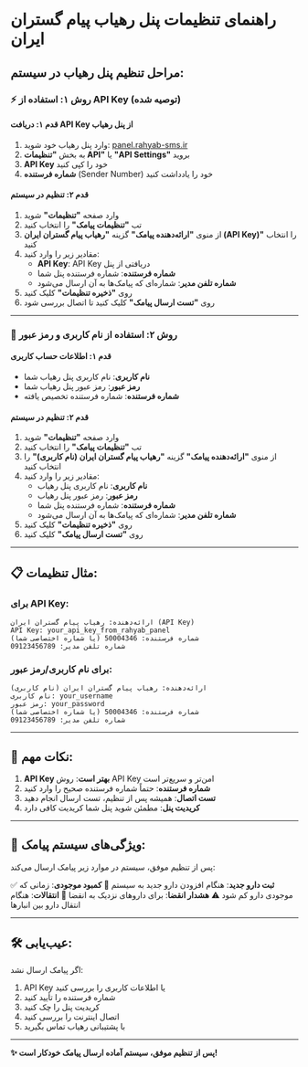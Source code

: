 # راهنمای تنظیمات پنل رهیاب پیام گستران ایران

## مراحل تنظیم پنل رهیاب در سیستم:

### ⚡ روش ۱: استفاده از API Key (توصیه شده)

#### قدم ۱: دریافت API Key از پنل رهیاب
1. وارد پنل رهیاب خود شوید: [panel.rahyab-sms.ir](https://panel.rahyab-sms.ir)
2. به بخش **"تنظیمات API"** یا **"API Settings"** بروید
3. **API Key** خود را کپی کنید
4. **شماره فرستنده** (Sender Number) خود را یادداشت کنید

#### قدم ۲: تنظیم در سیستم
1. وارد صفحه **"تنظیمات"** شوید
2. تب **"تنظیمات پیامک"** را انتخاب کنید
3. از منوی **"ارائه‌دهنده پیامک"** گزینه **"رهیاب پیام گستران ایران (API Key)"** را انتخاب کنید
4. مقادیر زیر را وارد کنید:
   - **API Key**: API Key دریافتی از پنل
   - **شماره فرستنده**: شماره فرستنده پنل شما
   - **شماره تلفن مدیر**: شماره‌ای که پیامک‌ها به آن ارسال می‌شود
5. روی **"ذخیره تنظیمات"** کلیک کنید
6. روی **"تست ارسال پیامک"** کلیک کنید تا اتصال بررسی شود

---

### 🔐 روش ۲: استفاده از نام کاربری و رمز عبور

#### قدم ۱: اطلاعات حساب کاربری
- **نام کاربری**: نام کاربری پنل رهیاب شما
- **رمز عبور**: رمز عبور پنل رهیاب شما
- **شماره فرستنده**: شماره فرستنده تخصیص یافته

#### قدم ۲: تنظیم در سیستم
1. وارد صفحه **"تنظیمات"** شوید
2. تب **"تنظیمات پیامک"** را انتخاب کنید
3. از منوی **"ارائه‌دهنده پیامک"** گزینه **"رهیاب پیام گستران ایران (نام کاربری)"** را انتخاب کنید
4. مقادیر زیر را وارد کنید:
   - **نام کاربری**: نام کاربری پنل رهیاب
   - **رمز عبور**: رمز عبور پنل رهیاب
   - **شماره فرستنده**: شماره فرستنده پنل شما
   - **شماره تلفن مدیر**: شماره‌ای که پیامک‌ها به آن ارسال می‌شود
5. روی **"ذخیره تنظیمات"** کلیک کنید
6. روی **"تست ارسال پیامک"** کلیک کنید

---

## 📋 مثال تنظیمات:

### برای API Key:
```
ارائه‌دهنده: رهیاب پیام گستران ایران (API Key)
API Key: your_api_key_from_rahyab_panel
شماره فرستنده: 50004346 (یا شماره اختصاصی شما)
شماره تلفن مدیر: 09123456789
```

### برای نام کاربری/رمز عبور:
```
ارائه‌دهنده: رهیاب پیام گستران ایران (نام کاربری)
نام کاربری: your_username
رمز عبور: your_password
شماره فرستنده: 50004346 (یا شماره اختصاصی شما)
شماره تلفن مدیر: 09123456789
```

---

## 🔧 نکات مهم:

1. **API Key بهتر است**: روش API Key امن‌تر و سریع‌تر است
2. **شماره فرستنده**: حتماً شماره فرستنده صحیح را وارد کنید
3. **تست اتصال**: همیشه پس از تنظیم، تست ارسال انجام دهید
4. **کریدیت پنل**: مطمئن شوید پنل شما کریدیت کافی دارد

---

## 🎯 ویژگی‌های سیستم پیامک:

پس از تنظیم موفق، سیستم در موارد زیر پیامک ارسال می‌کند:

✅ **ثبت دارو جدید**: هنگام افزودن دارو جدید به سیستم
🔔 **کمبود موجودی**: زمانی که موجودی دارو کم شود
⚠️ **هشدار انقضا**: برای داروهای نزدیک به انقضا
🔄 **انتقالات**: هنگام انتقال دارو بین انبارها

---

## 🛠️ عیب‌یابی:

اگر پیامک ارسال نشد:
1. API Key یا اطلاعات کاربری را بررسی کنید
2. شماره فرستنده را تأیید کنید
3. کریدیت پنل را چک کنید
4. اتصال اینترنت را بررسی کنید
5. با پشتیبانی رهیاب تماس بگیرید

---

**✨ پس از تنظیم موفق، سیستم آماده ارسال پیامک خودکار است!**